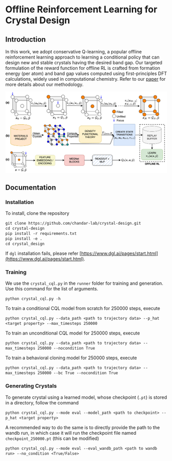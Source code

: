 # Offline Reinforcement Learning for Crystal Design

## Introduction

In this work, we adopt conservative Q-learning, a popular offline reinforcement learning approach to learning a conditional policy that can design new and stable crystals having the desired band gap. Our targeted formulation of the reward function for offline RL is crafted from formation energy (per atom) and band gap values computed using first-principles DFT calculations, widely used in computational chemistry. Refer to our [paper](https://openreview.net/forum?id=VbjD8w2ctG) for more details about our methodology.


![alt text](images/workflow.png)

## Documentation
### Installation
To install, clone the repository  
```
git clone https://github.com/chandar-lab/crystal-design.git
cd crystal-design
pip install -r requirements.txt
pip install -e .
cd crystal_design
```
If `dgl` installation fails, please refer [https://www.dgl.ai/pages/start.html](https://www.dgl.ai/pages/start.html).
### Training 
We use the `crystal_cql.py` in the `runner` folder for training and generation. Use this command for the list of arguments. 
```
python crystal_cql.py -h
```
To train a conditional CQL model from scratch for 250000 steps, execute
```
python crystal_cql.py --data_path <path to trajectory data> --p_hat <target property> --max_timesteps 250000
```
To train an unconditional CQL model for 250000 steps, execute

```
python crystal_cql.py --data_path <path to trajectory data> --max_timesteps 250000 --nocondition True
```

To train a behavioral cloning model for 250000 steps, execute
```
python crystal_cql.py --data_path <path to trajectory data> --max_timesteps 250000 --bc True --nocondition True
```
### Generating Crystals

To generate crystal using a learned model, whose checkpoint (`.pt`) is stored in a directory, follow the command
```
python crystal_cql.py --mode eval --model_path <path to checkpoint> --p_hat <target property>
```

A recommended way to do the same is to directly provide the path to the wandb run, in which case it will run the checkpoint file named `checkpoint_250000.pt` (this can be modified)
```
python crystal_cql.py --mode eval --eval_wandb_path <path to wandb run> --no_condition <True/False>
```
